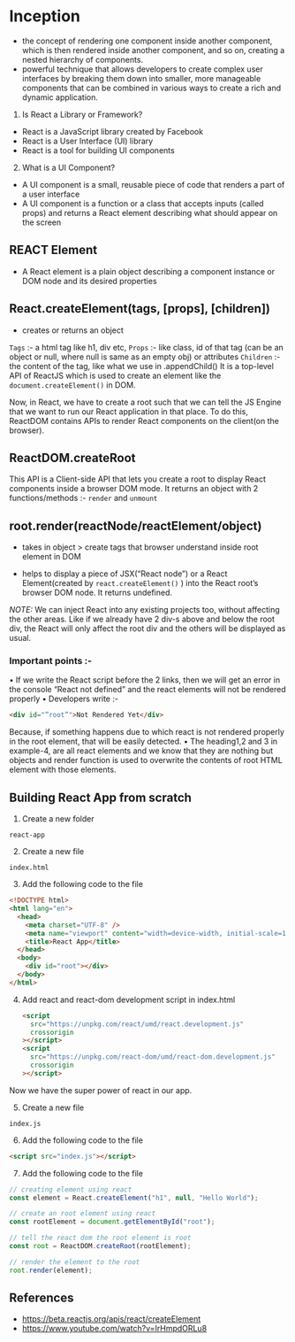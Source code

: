 # Inception

- the concept of rendering one component inside another component, which is then rendered inside another component, and so on, creating a nested hierarchy of components.
- powerful technique that allows developers to create complex user interfaces by breaking them down into smaller, more manageable components that can be combined in various ways to create a rich and dynamic application.

1. Is React a Library or Framework?

- React is a JavaScript library created by Facebook
- React is a User Interface (UI) library
- React is a tool for building UI components

2. What is a UI Component?

- A UI component is a small, reusable piece of code that renders a part of a user interface
- A UI component is a function or a class that accepts inputs (called props) and returns a React element describing what should appear on the screen

## REACT Element

- A React element is a plain object describing a component instance or DOM node and its desired properties

## React.createElement(tags, [props], [children])

- creates or returns an object

`Tags` :- a html tag like h1, div etc,
`Props` :- like class, id of that tag (can be an object or null, where null is same as an empty obj) or attributes
`Children` :- the content of the tag, like what we use in .appendChild()
It is a top-level API of ReactJS which is used to create an element like the `document.createElement()` in DOM.

Now, in React, we have to create a root such that we can tell the JS Engine that we want to run our
React application in that place. To do this, ReactDOM contains APIs to render React components
on the client(on the browser).

## ReactDOM.createRoot

This API is a Client-side API that lets you create a root to display React components inside a browser DOM mode. It returns an
object with 2 functions/methods :- `render` and `unmount`

## root.render(reactNode/reactElement/object)

- takes in object > create tags that browser understand inside root element in DOM

- helps to display a piece of JSX(“React node”) or a React Element(created by `react.createElement()` ) into the React root’s
  browser DOM node.
  It returns undefined.

_NOTE:_ We can inject React into any existing projects too, without affecting the other areas. Like if we already have 2 div-s above
and below the root div, the React will only affect the root div and the others will be displayed as usual.

### Important points :-

• If we write the React script before the 2 links, then we will get an error in the console “React not defined” and the
react elements will not be rendered properly
• Developers write :-

```html
<div id="”root”">Not Rendered Yet</div>
```

Because, if something happens due to which react is not rendered properly in the root element, that will be
easily detected.
• The heading1,2 and 3 in example-4, are all react elements and we know that they are nothing but objects and render
function is used to overwrite the contents of root HTML element with those elements.

## Building React App from scratch

1. Create a new folder

`react-app`

2. Create a new file

`index.html`

3. Add the following code to the file

```html
<!DOCTYPE html>
<html lang="en">
  <head>
    <meta charset="UTF-8" />
    <meta name="viewport" content="width=device-width, initial-scale=1.0" />
    <title>React App</title>
  </head>
  <body>
    <div id="root"></div>
  </body>
</html>
```

4. Add react and react-dom development script in index.html

   ```html
   <script
     src="https://unpkg.com/react/umd/react.development.js"
     crossorigin
   ></script>
   <script
     src="https://unpkg.com/react-dom/umd/react-dom.development.js"
     crossorigin
   ></script>
   ```

Now we have the super power of react in our app.

5. Create a new file

`index.js`

6. Add the following code to the file

```html
<script src="index.js"></script>
```

7. Add the following code to the file

```js
// creating element using react
const element = React.createElement("h1", null, "Hello World");

// create an root element using react
const rootElement = document.getElementById("root");

// tell the react dom the root element is root
const root = ReactDOM.createRoot(rootElement);

// render the element to the root
root.render(element);
```

## References

- https://beta.reactjs.org/apis/react/createElement
- https://www.youtube.com/watch?v=IrHmpdORLu8
